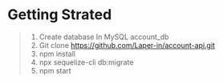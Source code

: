 # Getting Strated


> 1. Create database In MySQL account_db
> 2. Git clone https://github.com/Laper-in/account-api.git
> 3. npm install
> 3. npx sequelize-cli db:migrate
> 4. npm start
